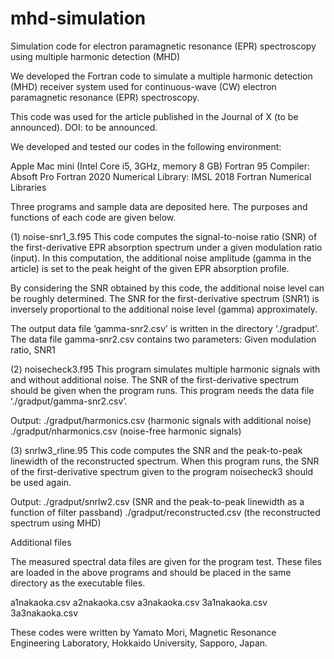 # mhd-simulation
Simulation code for electron paramagnetic resonance (EPR) spectroscopy using multiple harmonic detection (MHD)

We developed the Fortran code to simulate a multiple harmonic detection (MHD) receiver system used for continuous-wave (CW) electron paramagnetic resonance (EPR) spectroscopy.

This code was used for the article published in the Journal of X (to be announced).
DOI: to be announced.

We developed and tested our codes in the following environment:

Apple Mac mini (Intel Core i5, 3GHz, memory 8 GB)
Fortran 95 Compiler: Absoft Pro Fortran 2020
Numerical Library: IMSL 2018 Fortran Numerical Libraries

Three programs and sample data are deposited here. The purposes and functions of each code are given below.

(1) noise-snr1_3.f95
This code computes the signal-to-noise ratio (SNR) of the first-derivative EPR absorption spectrum under a given modulation ratio (input). In this computation, the additional noise amplitude (gamma in the article) is set to the peak height of the given EPR absorption profile.

By considering the SNR obtained by this code, the additional noise level can be roughly determined. The SNR for the first-derivative spectrum (SNR1) is inversely proportional to the additional noise level (gamma) approximately.

The output data file ‘gamma-snr2.csv’ is written in the directory ‘./gradput’.
The data file gamma-snr2.csv contains two parameters:
Given modulation ratio, SNR1

(2) noisecheck3.f95
This program simulates multiple harmonic signals with and without additional noise. The SNR of the first-derivative spectrum should be given when the program runs.
This program needs the data file ‘./gradput/gamma-snr2.csv’.

Output:
./gradput/harmonics.csv (harmonic signals with additional noise)
./gradput/nharmonics.csv (noise-free harmonic signals)

(3) snrlw3_rline.95
This code computes the SNR and the peak-to-peak linewidth of the reconstructed spectrum.
When this program runs, the SNR of the first-derivative spectrum given to the program noisecheck3 should be used again.

Output:
./gradput/snrlw2.csv (SNR and the peak-to-peak linewidth as a function of filter passband)
./gradput/reconstructed.csv (the reconstructed spectrum using MHD)

Additional files

The measured spectral data files are given for the program test. These files are loaded in the above programs and should be placed in the same directory as the executable files.

a1nakaoka.csv
a2nakaoka.csv
a3nakaoka.csv
3a1nakaoka.csv
3a3nakaoka.csv


These codes were written by Yamato Mori, Magnetic Resonance Engineering Laboratory, Hokkaido University, Sapporo, Japan.
